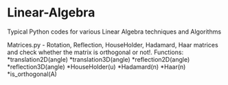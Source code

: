 # Linear-Algebra
Typical Python codes for various Linear Algebra techniques and Algorithms

Matrices.py - Rotation, Reflection, HouseHolder, Hadamard, Haar matrices and check whether the matrix is orthogonal or not!.
Functions:
  *translation2D(angle)
  *translation3D(angle)
  *reflection2D(angle)
  *reflection3D(angle)
  *HouseHolder(u)
  *Hadamard(n)
  *Haar(n)
  *is_orthogonal(A)
  
